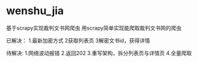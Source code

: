 # wenshu_jia
基于scrapy实现裁判文书网爬虫
用scrapy简单实现能爬取裁判文书网的爬虫



已解决：
1.最新加密方式
2获取列表页
3解密文书id，获得详情


待解决:
1.网络波动报错
2.返回202
3.重写架构，拆分列表页与详情页
4.全量爬取

